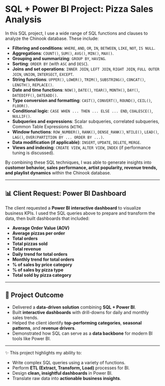 # SQL + Power BI Project: Pizza Sales Analysis  

In this SQL project, I use a wide range of SQL functions and clauses to analyze the Chinook database. These include:  

- **Filtering and conditions**: `WHERE`, `AND`, `OR`, `IN`, `BETWEEN`, `LIKE`, `NOT`, `IS NULL`.  
- **Aggregations**: `COUNT()`, `SUM()`, `AVG()`, `MIN()`, `MAX()`.  
- **Grouping and summarizing**: `GROUP BY`, `HAVING`.  
- **Sorting**: `ORDER BY` (with `ASC` and `DESC`).  
- **Joins and set operations**: `INNER JOIN`, `LEFT JOIN`, `RIGHT JOIN`, `FULL OUTER JOIN`, `UNION`, `INTERSECT`, `EXCEPT`.  
- **String functions**: `UPPER()`, `LOWER()`, `TRIM()`, `SUBSTRING()`, `CONCAT()`, `LENGTH()`, `REPLACE()`.  
- **Date and time functions**: `NOW()`, `DATE()`, `YEAR()`, `MONTH()`, `DAY()`, `DATEDIFF()`, `DATEADD()`.  
- **Type conversion and formatting**: `CAST()`, `CONVERT()`, `ROUND()`, `CEIL()`, `FLOOR()`.  
- **Conditional logic**: `CASE WHEN ... THEN ... ELSE ... END`, `COALESCE()`, `NULLIF()`.  
- **Subqueries and expressions**: Scalar subqueries, correlated subqueries, Common Table Expressions (`WITH`).  
- **Window functions**: `ROW_NUMBER()`, `RANK()`, `DENSE_RANK()`, `NTILE()`, `LEAD()`, `LAG()`, `OVER(PARTITION BY ... ORDER BY ...)`.  
- **Data modification (if applicable)**: `INSERT`, `UPDATE`, `DELETE`, `MERGE`.  
- **Views and indexing**: `CREATE VIEW`, `ALTER VIEW`, `INDEX` (if performance tuning is discussed).  

By combining these SQL techniques, I was able to generate insights into **customer behavior, sales performance, artist popularity, revenue trends, and playlist dynamics** within the Chinook database.  

---

## 📊 Client Request: Power BI Dashboard  

The client requested a **Power BI interactive dashboard** to visualize business KPIs. I used the SQL queries above to prepare and transform the data, then built dashboards that included:  

- **Average Order Value (AOV)**  
- **Average pizzas per order**  
- **Total orders**  
- **Total pizzas sold**  
- **Total revenue**  
- **Daily trend for total orders**  
- **Monthly trend for total orders**  
- **% of sales by price category**  
- **% of sales by pizza type**  
- **Total sold by pizza category**  

---

## 🎯 Project Outcome  

- Delivered a **data-driven solution** combining **SQL + Power BI**.  
- Built **interactive dashboards** with drill-downs for daily and monthly sales trends.  
- Helped the client identify **top-performing categories**, **seasonal patterns**, and **revenue drivers**.  
- Demonstrated how SQL can serve as a **data backbone** for modern BI tools like Power BI.  

---

✨ This project highlights my ability to:  
- Write complex SQL queries using a variety of functions.  
- Perform **ETL (Extract, Transform, Load)** processes for BI.  
- Design **clean, insightful dashboards** in Power BI.  
- Translate raw data into **actionable business insights**.  
